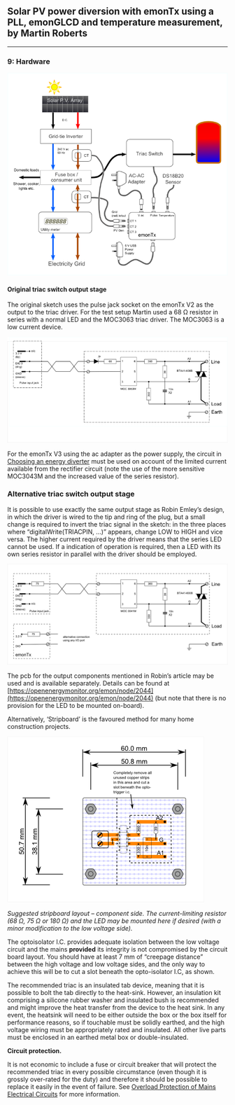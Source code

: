 ## Solar PV power diversion with emonTx using a PLL, emonGLCD and temperature measurement, by Martin Roberts

***

### 9: Hardware

![Power Diverter General Arrangement Drawing](files/powerDiverterGA.png)

#### Original triac switch output stage

The original sketch uses the pulse jack socket on the emonTx V2 as the output to the triac driver. For the test setup Martin used a 68 Ω resistor in series with a normal LED and the MOC3063 triac driver. The MOC3063 is a low current device.

![Martin's Output Stage Circuit Diagram](files/Switchelectrical.png)

For the emonTx V3 using the ac adapter as the power supply, the circuit in [Choosing an energy diverter](../introduction/choosing-an-energy-diverter.md) must be used on account of the limited current available from the rectifier circuit (note the use of the more sensitive MOC3043M and the increased value of the series resistor).

### Alternative triac switch output stage

It is possible to use exactly the same output stage as Robin Emley’s design, in which the driver is wired to the tip and ring of the plug, but a small change is required to invert the triac signal in the sketch: in the three places where “digitalWrite(TRIACPIN, …)” appears, change LOW to HIGH and vice versa. The higher current required by the driver means that the series LED cannot be used. If a indication of operation is required, then a LED with its own series resistor in parallel with the driver should be employed.

![Robin's Output Stage Circuit Diagram](files/Mk2Switchelectrical.png)

The pcb for the output components mentioned in Robin’s article may be used and is available separately. Details can be found at [https://openenergymonitor.org/emon/node/2044](https://openenergymonitor.org/emon/node/2044) (but note that there is no provision for the LED to be mounted on-board).

Alternatively, ‘Stripboard’ is the favoured method for many home construction projects.

![Output stage stripboard layout](files/Mk2TriggerBoard.png)

_Suggested stripboard layout – component side. The current-limiting resistor (68 Ω, 75 Ω or 180 Ω) and the LED may be mounted here if desired (with a minor modification to the low voltage side)._

The optoisolator I.C. provides adequate isolation between the low voltage circuit and the mains **provided** its integrity is not compromised by the circuit board layout. You should have at least 7 mm of “creepage distance” between the high voltage and low voltage sides, and the only way to achieve this will be to cut a slot beneath the opto-isolator I.C, as shown.

The recommended triac is an insulated tab device, meaning that it is possible to bolt the tab directly to the heat-sink. However, an insulation kit comprising a silicone rubber washer and insulated bush is recommended and might improve the heat transfer from the device to the heat sink. In any event, the heatsink will need to be either outside the box or the box itself for performance reasons, so if touchable must be solidly earthed, and the high voltage wiring must be appropriately rated and insulated. All other live parts must be enclosed in an earthed metal box or double-insulated.

**Circuit protection.**

It is not economic to include a fuse or circuit breaker that will protect the recommended triac in every possible circumstance (even though it is grossly over-rated for the duty) and therefore it should be possible to replace it easily in the event of failure. See [Overload Protection of Mains Electrical Circuits](../../electricity-monitoring/ctac/overload-protection-of-mains-electrical-circuits) for more information.
